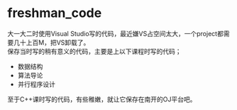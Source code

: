 # freshman_code

大一大二时使用Visual Studio写的代码，最近嫌VS占空间太大，一个project都需要几十上百M，把VS卸载了。  
保存当时写的稍有意义的代码，主要是上以下课程时写的代码；  

- 数据结构
- 算法导论
- 并行程序设计

至于C++课时写的代码，有些稚嫩，就让它保存在南开的OJ平台吧。
